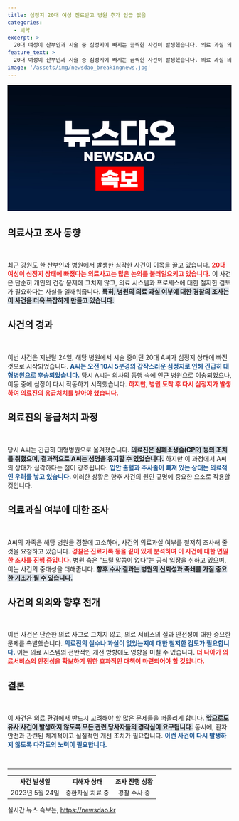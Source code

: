 ```yaml
---
title: 심정지 20대 여성 진료받고 병원 추가 언급 없음
categories:
  - 의학
excerpt: >
  20대 여성이 산부인과 시술 중 심정지에 빠지는 끔찍한 사건이 발생했습니다. 의료 과실 의혹 속에 경찰 조사가 시작되며, 가족들은 병원을 고소했습니다. 이 사건의 전말이 궁금하다면 클릭하세요!
feature_text: >
  20대 여성이 산부인과 시술 중 심정지에 빠지는 끔찍한 사건이 발생했습니다. 의료 과실 의혹 속에 경찰 조사가 시작되며, 가족들은 병원을 고소했습니다. 이 사건의 전말이 궁금하다면 클릭하세요!
image: '/assets/img/newsdao_breakingnews.jpg'
---
```


<p><img src="/assets/img/newsdao_breakingnews.jpg" alt="bookingtag 속보" /></p>

<h2 data-ke-size="size26">의료사고 조사 동향</h2>

<p data-ke-size="size16">&nbsp;</p>

<p>최근 강원도 한 산부인과 병원에서 발생한 심각한 사건이 이목을 끌고 있습니다. <b><span style="color: #ee2323;">20대 여성이 심정지 상태에 빠졌다는 의료사고는 많은 논의를 불러일으키고 있습니다.</span></b>  이 사건은 단순히 개인의 건강 문제에 그치지 않고, 의료 시스템과 프로세스에 대한 철저한 검토가 필요하다는 사실을 일깨워줍니다. <b><span style="background-color: #21538527;">특히, 병원의 의료 과실 여부에 대한 경찰의 조사는 이 사건을 더욱 복잡하게 만들고 있습니다.</span></b> </p>

<h2 data-ke-size="size26">사건의 경과</h2>

<p data-ke-size="size16">&nbsp;</p>

<p>이번 사건은 지난달 24일, 해당 병원에서 시술 중이던 20대 A씨가 심정지 상태에 빠진 것으로 시작되었습니다. <b><span style="color: #1a5490;">A씨는 오전 10시 5분경의 갑작스러운 심정지로 인해 긴급히 대형병원으로 후송되었습니다.</span></b> 당시 A씨는 의사의 동행 속에 인근 병원으로 이송되었으나, 이동 중에 심장이 다시 작동하기 시작했습니다. <b><span style="color: #ee2323;">하지만, 병원 도착 후 다시 심정지가 발생하여 의료진의 응급처치를 받아야 했습니다.</span></b></p>

<h2 data-ke-size="size26">의료진의 응급처치 과정</h2>

<p data-ke-size="size16">&nbsp;</p>

<p>당시 A씨는 긴급히 대형병원으로 옮겨졌습니다. <b><span style="background-color: #21538527;">의료진은 심폐소생술(CPR) 등의 조치를 취했으며, 결과적으로 A씨는 생명을 유지할 수 있었습니다.</span></b> 하지만 이 과정에서 A씨의 상태가 심각하다는 점이 강조됩니다. <b><span style="color: #1a5490;">입안 출혈과 주사줄이 빠져 있는 상태는 의료적인 우려를 낳고 있습니다.</span></b> 이러한 상황은 향후 사건의 원인 규명에 중요한 요소로 작용할 것입니다.</p>

<h2 data-ke-size="size26">의료과실 여부에 대한 조사</h2>

<p data-ke-size="size16">&nbsp;</p>

<p>A씨의 가족은 해당 병원을 경찰에 고소하며, 사건의 의료과실 여부를 철저히 조사해 줄 것을 요청하고 있습니다. <b><span style="color: #ee2323;">경찰은 진료기록 등을 깊이 있게 분석하여 이 사건에 대한 면밀한 조사를 진행 중입니다.</span></b> 병원 측은 "드릴 말씀이 없다"는 공식 입장을 취하고 있으며, 이는 사건의 중대성을 더해줍니다. <b><span style="background-color: #21538527;">향후 수사 결과는 병원의 신뢰성과 족쇄를 가질 중요한 기초가 될 수 있습니다.</span></b> </p>

<h2 data-ke-size="size26">사건의 의의와 향후 전개</h2>

<p data-ke-size="size16">&nbsp;</p>

<p>이번 사건은 단순한 의료 사고로 그치지 않고, 의료 서비스의 질과 안전성에 대한 중요한 문제를 촉발했습니다. <b><span style="color: #1a5490;">의료진의 실수나 과실이 없었는지에 대한 철저한 검토가 필요합니다.</span></b> 이는 의료 시스템의 전반적인 개선 방향에도 영향을 미칠 수 있습니다. <b><span style="color: #ee2323;">더 나아가 의료서비스의 안전성을 확보하기 위한 효과적인 대책이 마련되어야 할 것입니다.</span></b></p>

<h2 data-ke-size="size26">결론</h2>

<p data-ke-size="size16">&nbsp;</p>

<p>이 사건은 의료 환경에서 반드시 고려해야 할 많은 문제들을 떠올리게 합니다. <b><span style="background-color: #21538527;">앞으로도 유사 사건이 발생하지 않도록 모든 관련 당사자들의 경각심이 요구됩니다.</span></b>  동시에, 환자 안전과 관련된 체계적이고 실질적인 개선 조치가 필요합니다. <b><span style="color: #1a5490;">이런 사건이 다시 발생하지 않도록 다각도의 노력이 필요합니다.</span></b> </p>

<p data-ke-size="size16">&nbsp;</p>

<hr />

<table style="width: 100%; border-collapse: collapse;">
    <tr>
        <td style="text-align: center; height: 17px;"><b>사건 발생일</b></td>
        <td style="text-align: center; height: 17px;"><b>피해자 상태</b></td>
        <td style="text-align: center; height: 17px;"><b>조사 진행 상황</b></td>
    </tr>
    <tr>
        <td style="text-align: center; height: 17px;">2023년 5월 24일</td>
        <td style="text-align: center; height: 17px;">중환자실 치료 중</td>
        <td style="text-align: center; height: 17px;">경찰 수사 중</td>
    </tr>
</table>
실시간 뉴스 속보는, <a href="https://newsdao.kr" rel="dofollow">https://newsdao.kr</a>


